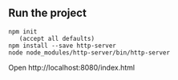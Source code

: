 ## Run the project

```
npm init
   (accept all defaults)
npm install --save http-server
node node_modules/http-server/bin/http-server
```
Open http://localhost:8080/index.html
